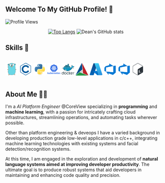 ## Welcome To My GitHub Profile! 👋 
![Profile Views](https://komarev.com/ghpvc/?username=DeanHnter)

<div align="center">

[![Top Langs](https://github-readme-stats-sigma-five.vercel.app/api/top-langs/?username=DeanHnter&layout=compact&langs_count=16&theme=merko)](https://github.com/DeanHnter/github-readme-stats)
![Dean's GitHub stats](https://github-readme-stats-sigma-five.vercel.app/api?username=DeanHnter&show_icons=true&theme=merko&include_all_commits=true&count_private=true&hide=issues)

</div>

## Skills 🚀

<div style="display: inline_block"><br>
  <img align="center" alt="GoLang" src="https://raw.githubusercontent.com/devicons/devicon/master/icons/go/go-original.svg" height="40" width="40">
  <img align="center" alt="C" src="https://raw.githubusercontent.com/devicons/devicon/master/icons/c/c-line.svg" height="40" width="40">
  <img align="center" alt="Python" src="https://raw.githubusercontent.com/devicons/devicon/master/icons/python/python-original.svg" height="40" width="40">
  <img align="center" alt="Kubernetes" src="https://raw.githubusercontent.com/devicons/devicon/master/icons/kubernetes/kubernetes-plain-wordmark.svg" height="40" width="40">
  <img align="center" alt="Docker" src="https://raw.githubusercontent.com/devicons/devicon/master/icons/docker/docker-original-wordmark.svg" height="40" width="40">
  <img align="center" alt="CMake" src="https://raw.githubusercontent.com/devicons/devicon/6910f0503efdd315c8f9b858234310c06e04d9c0/icons/cmake/cmake-original.svg" height="40" width="40">
  <img align="center" alt="Azure" src="https://raw.githubusercontent.com/devicons/devicon/6910f0503efdd315c8f9b858234310c06e04d9c0/icons/azure/azure-original.svg" height="40" width="40">
  <img align="center" alt="AZ Devops" src="https://raw.githubusercontent.com/devicons/devicon/6910f0503efdd315c8f9b858234310c06e04d9c0/icons/azuredevops/azuredevops-plain.svg" height="40" width="40">
  <img align="center" alt="AZ Devops" src="https://raw.githubusercontent.com/devicons/devicon/6910f0503efdd315c8f9b858234310c06e04d9c0/icons/azuredevops/azuredevops-plain.svg" height="40" width="40">
  <img align="center" alt="Bash" src="https://raw.githubusercontent.com/devicons/devicon/6910f0503efdd315c8f9b858234310c06e04d9c0/icons/bash/bash-plain.svg" height="40" width="40">
</div>

<br>

## About Me 🕴🏻

I'm a *AI Platform Engineer* @CoreView specializing in **programming** and **machine learning**, with a passion for intricately crafting cloud infrastructures, streamlining operations, and automating tasks wherever possible. 

Other than platform engineering & deveops I have a varied background in developing production grade low-level applications in c/c++, integrating machine learning technologies with existing systems and facial detection/recognition systems.

At this time, I am engaged in the exploration and development of **natural language systems aimed at improving developer productivity**. The ultimate goal is to produce robust systems that aid developers in maintaining and enhancing code quality and precision.
